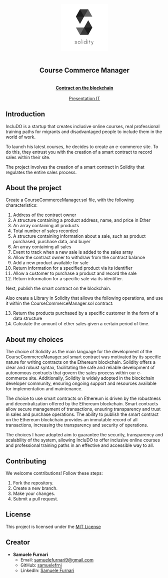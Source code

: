 <div align="center"><img src="/assets/solidity-logo-vector.svg" width="150px"></div>
<br />
<div align="center">
  <h2 align="center">Course Commerce Manager</h2>

  <p align="center">
    <br />
    <a href="https://sepolia.etherscan.io/address/0xd6d9dcca6f610818a360ee26378315391e488ed8"><strong>Contract on the blockchain</strong></a>
    <br />
    <br />
    <a href="./assets/Progetto Smart Contract con Solidity di Samuele Furnari.pdf">Presentation IT</a>
  </p>
</div>

## Introduction

IncluDO is a startup that creates inclusive online courses, real professional training paths for migrants and disadvantaged people to include them in the world of work.

To launch his latest courses, he decides to create an e-commerce site. To do this, they entrust you with the creation of a smart contract to record sales within their site.

The project involves the creation of a smart contract in Solidity that regulates the entire sales process.

## About the project

Create a CourseCommerceManager.sol file, with the following characteristics:

1. Address of the contract owner
2. A structure containing a product address, name, and price in Ether
3. An array containing all products
4. Total number of sales recorded
5. A structure containing information about a sale, such as product purchased, purchase data, and buyer
6. An array containing all sales
7. Event to track when a new sale is added to the sales array
8. Allow the contract owner to withdraw from the contract balance
9. Add a new product available for sale
10. Return information for a specified product via its identifier
11. Allow a customer to purchase a product and record the sale
12. Return information for a specific sale via its identifier.

Next, publish the smart contract on the blockchain.

Also create a Library in Solidity that allows the following operations, and use it within the CourseCommerceManager.sol contract:

13. Return the products purchased by a specific customer in the form of a data structure
14. Calculate the amount of ether sales given a certain period of time.

## About my choices

The choice of Solidity as the main language for the development of the CourseCommerceManager.sol smart contract was motivated by its specific nature for writing contracts on the Ethereum blockchain. Solidity offers a clear and robust syntax, facilitating the safe and reliable development of autonomous contracts that govern the sales process within our e-commerce site. Additionally, Solidity is widely adopted in the blockchain developer community, ensuring ongoing support and resources available for implementation and maintenance.

The choice to use smart contracts on Ethereum is driven by the robustness and decentralization offered by the Ethereum blockchain. Smart contracts allow secure management of transactions, ensuring transparency and trust in sales and purchase operations. The ability to publish the smart contract on the Ethereum blockchain provides an immutable record of all transactions, increasing the transparency and security of operations.

The choices I have adopted aim to guarantee the security, transparency and scalability of the system, allowing IncluDO to offer inclusive online courses and professional training paths in an effective and accessible way to all.

## Contributing

We welcome contributions! Follow these steps:

1. Fork the repository.
2. Create a new branch.
3. Make your changes.
4. Submit a pull request.

## License

This project is licensed under the [MIT License](https://opensource.org/licenses/MIT)

## Creator

- **Samuele Furnari**
  - Email: samuelefurnari9@gmail.com
  - GitHub: [samuelefrni](https://github.com/samuelefrni)
  - LinkedIn: [Samuele Furnari](https://www.linkedin.com/in/samuele-furnari-a37567220/)
